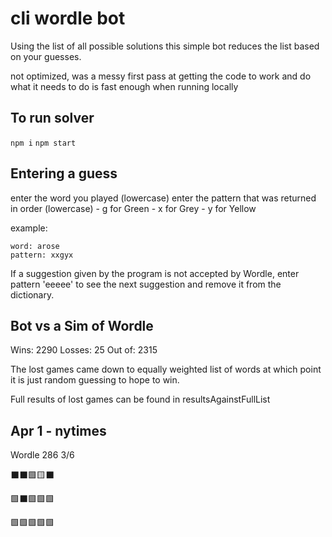 # cli wordle bot

Using the list of all possible solutions this simple bot reduces the list based on your guesses.

not optimized, was a messy first pass at getting the code to work and do what it needs to do
is fast enough when running locally

## To run solver

`npm i`
`npm start`

## Entering a guess

enter the word you played (lowercase)
enter the pattern that was returned in order (lowercase)
    - g for Green
    - x for Grey
    - y for Yellow

example: 
```
word: arose
pattern: xxgyx
```

If a suggestion given by the program is not accepted by Wordle, enter pattern 'eeeee' to see the next suggestion and remove it from the dictionary.

## Bot vs a Sim of Wordle

Wins: 2290 Losses: 25 Out of: 2315

The lost games came down to equally weighted list of words at which point it is just random guessing to hope to win.

Full results of lost games can be found in resultsAgainstFullList

## Apr 1 - nytimes

Wordle 286 3/6

⬛⬛🟩🟨⬛

🟩⬛🟩🟩🟩

🟩🟩🟩🟩🟩
